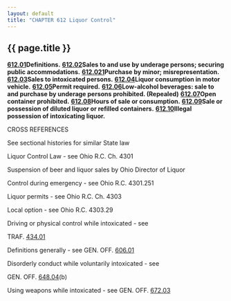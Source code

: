 ```yaml
---
layout: default 
title: "CHAPTER 612 Liquor Control"
---
```


{{ page.title }}
----------------

[**612.01**](2b0fbae9.html)**Definitions.**
[**612.02**](2b17f788.html)**Sales to and use by underage persons;
securing public accommodations.** [**612.021**](2b35389e.html)**Purchase
by minor; misrepresentation.** [**612.03**](2b458780.html)**Sales to
intoxicated persons.** [**612.04**](2b4c42c6.html)**Liquor consumption
in motor vehicle.** [**612.05**](2b53a2bf.html)**Permit required.**
[**612.06**](2b59c7bd.html)**Low-alcohol beverages: sale to and purchase
by underage persons prohibited. (Repealed)**
[**612.07**](2b5c8f88.html)**Open container prohibited.**
[**612.08**](2b8368d3.html)**Hours of sale or consumption.**
[**612.09**](2b9656cb.html)**Sale or possession of diluted liquor or
refilled containers.** [**612.10**](2b9d00ba.html)**Illegal possession
of intoxicating liquor.**

CROSS REFERENCES

See sectional histories for similar State law

Liquor Control Law - see Ohio R.C. Ch. 4301

Suspension of beer and liquor sales by Ohio Director of Liquor

Control during emergency - see Ohio R.C. 4301.251

Liquor permits - see Ohio R.C. Ch. 4303

Local option - see Ohio R.C. 4303.29

Driving or physical control while intoxicated - see

TRAF. [434.01](209cd826.html)

Definitions generally - see GEN. OFF. [606.01](28f4ad3b.html)

Disorderly conduct while voluntarily intoxicated - see

GEN. OFF. [648.04](34d074ff.html)(b)

Using weapons while intoxicated - see GEN. OFF. [672.03](37c8f8d6.html)
